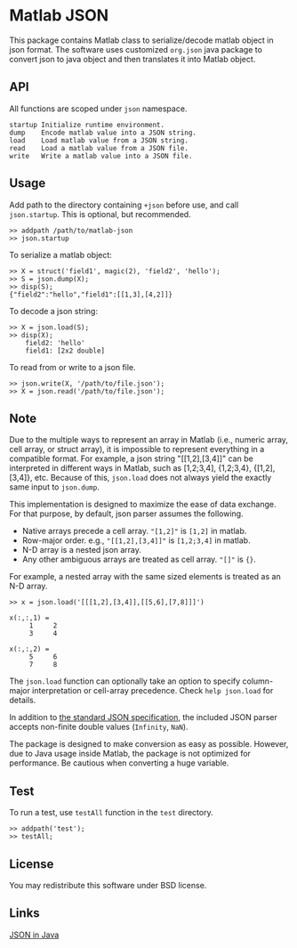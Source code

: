 Matlab JSON
===========

This package contains Matlab class to serialize/decode matlab object in
json format. The software uses customized `org.json` java package to convert
json to java object and then translates it into Matlab object.

API
---

All functions are scoped under `json` namespace.

    startup Initialize runtime environment.
    dump    Encode matlab value into a JSON string.
    load    Load matlab value from a JSON string.
    read    Load a matlab value from a JSON file.
    write   Write a matlab value into a JSON file.

Usage
-----

Add path to the directory containing `+json` before use, and call
`json.startup`. This is optional, but recommended.

    >> addpath /path/to/matlab-json
    >> json.startup

To serialize a matlab object:

    >> X = struct('field1', magic(2), 'field2', 'hello');
    >> S = json.dump(X);
    >> disp(S);
    {"field2":"hello","field1":[[1,3],[4,2]]}

To decode a json string:

    >> X = json.load(S);
    >> disp(X);
        field2: 'hello'
        field1: [2x2 double]

To read from or write to a json file.

    >> json.write(X, '/path/to/file.json');
    >> X = json.read('/path/to/file.json');

Note
----

Due to the multiple ways to represent an array in Matlab (i.e., numeric
array, cell array, or struct array), it is impossible to represent
everything in a compatible format. For example, a json string "[[1,2],[3,4]]"
can be interpreted in different ways in Matlab, such as [1,2;3,4], {1,2;3,4},
{[1,2],[3,4]}, etc. Because of this, `json.load` does not always yield the
exactly same input to `json.dump`.

This implementation is designed to maximize the ease of data exchange. For
that purpose, by default, json parser assumes the following.

 * Native arrays precede a cell array. `"[1,2]"` is `[1,2]` in matlab.
 * Row-major order. e.g., `"[[1,2],[3,4]]"` is `[1,2;3,4]` in matlab.
 * N-D array is a nested json array.
 * Any other ambiguous arrays are treated as cell array. `"[]"` is `{}`.

For example, a nested array with the same sized elements is treated as an N-D
array.

    >> x = json.load('[[[1,2],[3,4]],[[5,6],[7,8]]]')

    x(:,:,1) =
         1     2
         3     4

    x(:,:,2) =
         5     6
         7     8


The `json.load` function can optionally take an option to specify column-major
interpretation or cell-array precedence. Check `help json.load` for details.

In addition to [the standard JSON specification](http://json.org), the included
JSON parser accepts non-finite double values (`Infinity`, `NaN`).

The package is designed to make conversion as easy as possible. However,
due to Java usage inside Matlab, the package is not optimized for performance.
Be cautious when converting a huge variable.

Test
----

To run a test, use `testAll` function in the `test` directory.

    >> addpath('test');
    >> testAll;

License
-------

You may redistribute this software under BSD license.

Links
-----

[JSON in Java](http://json.org/java/)
